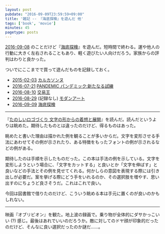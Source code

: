 ```yaml
---
layout: post
pubdate: "2016-09-09T23:59:59+09:00"
title: '雑記 -- 『海底探検』を遊んだ 他'
tags: ['book', 'movie']
minutes: 45
pagetype: posts
---
```

[2016-09-08][] のことだけど『[海底探検](http://oinkgms.com/?pid=83947160)』を遊んだ。短時間で終わる。運や他人の行動に大きく左右されることもあり、軽く遊びたい人向けだろう。家族からの評判はわりと良かった。

ついでにここまでで買って遊んだものを記録しておく。

- [2015-02-03][] [カルカソンヌ](http://mobius-games.co.jp/HansimGluck/Carcassonne.htm)
- [2016-07-21][] [PANDEMIC パンデミック:新たなる試練](https://hobbyjapan.co.jp/pandemic/)
- [2016-08-10][] [交易王](http://www.newgamesorder.jp/games/kouekio)
- [2016-08-29][] (記録なし) [モダンアート](http://www.newgamesorder.jp/games/modernart)
- [2016-09-09][] [海底探検](http://oinkgms.com/?pid=83947160)

-----

『[たのしいロゴづくり 文字の形からの着想と展開](https://www.amazon.co.jp/dp/4861008395)』を読んだ。読んだというよりは眺めた。期待したものとは違ったのだけど、得るものはあった。

眺めたと書いた理由は描かれた例を観ることが多いからだ。文字を変形させる手法にあわせてその例が示されたり、ある特徴をもったフォントの例が示されるなどの例がある。

期待したのは手順を示したものだった。この本は手法の例を示している。文字を変形しようという場合に、「文字をカットする」と良いとか「文字を伸ばす」と良いなどの手法とその例を見せてくれる。何かしらの意図を表現する際には引き出しが必要だ。案を挙げる際にどう手をいれるのか、その選択肢を増やす、思い出すのにちょうど良さそうだ。これはこれで良い。

今回は図書館で借りたのだけど、こういう眺める本は手元に置くのが良いのかもしれない。

-----

映画『オブリビオン』を観た。地上波の録画で。乗り物が全体的にダサかっこいい (?) 感じ。最後はあれでいいのだろうか。敵に対してのドヤ顔が印象的だったのだけど、そんなに良い選択だったのか謎だ……。

[2015-02-03]: http://blog.bouzuya.net/2015/02/03/
[2016-07-21]: http://blog.bouzuya.net/2016/07/21/
[2016-08-10]: http://blog.bouzuya.net/2016/08/10/
[2016-08-29]: http://blog.bouzuya.net/2016/08/29/
[2016-09-08]: http://blog.bouzuya.net/2016/09/08/
[2016-09-09]: http://blog.bouzuya.net/2016/09/09/
